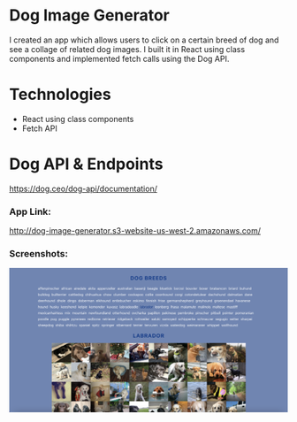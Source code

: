 # Dog Image Generator

I created an app which allows users to click on a certain breed of dog and see a collage of related dog images. I built it in React using class components and implemented fetch calls using the Dog API.

# Technologies

- React using class components
- Fetch API

# Dog API & Endpoints

https://dog.ceo/dog-api/documentation/

### App Link:
http://dog-image-generator.s3-website-us-west-2.amazonaws.com/

### Screenshots:
![Screenshot](dog-image-generator-screenshot.png)
